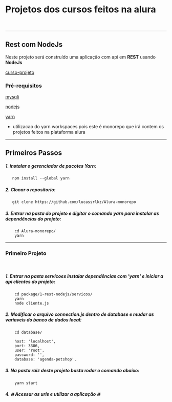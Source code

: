 # Projetos dos cursos feitos na alura
<br>

---

## Rest com NodeJs

Neste projeto será construído uma aplicação com api em **REST** usando **NodeJs**

[curso-projeto](https://cursos.alura.com.br/formacao-node-js-12)

### Pré-requisitos

[mysqli](https://dev.mysql.com/downloads/)

[nodejs](https://nodejs.org/en/download/)

[yarn](https://classic.yarnpkg.com/lang/en/docs/install/#windows-stable)
* utilizacao do yarn workspaces pois este é monorepo que irá contem os projetos feitos na plataforma alura

---

## Primeiros Passos

##### 1. instalar o gerenciador de pacotes Yarn:
   
```
   npm install --global yarn
```

##### 2. Clonar o repositorio:

```
   git clone https://github.com/lucassrlkz/Alura-monorepo
```

##### 3. Entrar na pasta do projeto e digitar o comando **yarn** para instalar as dependências do projeto:

```
    cd Alura-monorepo/
    yarn
```

---
### Primeiro Projeto
<br>

##### 1. Entrar na pasta servicoes instalar dependências com 'yarn' e iniciar a api clientes do projeto:

```
    cd package/1-rest-nodejs/servicos/
    yarn
    node cliente.js
```

##### 2. Modificar o arquivo connection.js dentro de database e mudar as variaveis do banco de dados local:
   
```
    cd database/

    host: 'localhost',
	port: 3306,
	user: 'root',
	password: '',
	database: 'agenda-petshop',
```

##### 3. Na pasta raiz deste projeto basta rodar o comando abaixo:

```
    yarn start
```

##### 4. 🔥 Acessar as urls e utilizar a aplicação 🔥
